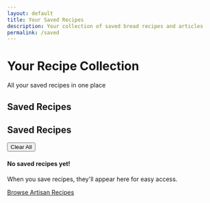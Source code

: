 ```yaml
---
layout: default
title: Your Saved Recipes
description: Your collection of saved bread recipes and articles
permalink: /saved
---
```


# Your Recipe Collection

All your saved recipes in one place

## Saved Recipes

<div class="d-flex justify-content-between align-items-center mb-5">
  <h2>Saved Recipes</h2>
  <button class="btn btn-outline-danger" id="clearSaved">
    <i class="far fa-trash-alt me-2"></i>Clear All
  </button>
</div>

<div class="row g-4" id="savedRecipesContainer">
  <!-- Recipes will be loaded dynamically via JavaScript -->
  <div class="col-12 text-center py-5" id="noRecipesMessage">
    <div class="alert alert-info">
      <h4>No saved recipes yet!</h4>
      <p class="mb-3">When you save recipes, they'll appear here for easy access.</p>
      <a href="/artisan" class="btn btn-primary">Browse Artisan Recipes</a>
    </div>
  </div>
</div>

<script>
document.addEventListener('DOMContentLoaded', function() {
  // Load saved recipes
  function loadSavedRecipes() {
    const container = document.getElementById('savedRecipesContainer');
    const noRecipesMsg = document.getElementById('noRecipesMessage');
    const savedPosts = [];
    
    // Get all saved posts from localStorage
    for (let i = 0; i < localStorage.length; i++) {
      const key = localStorage.key(i);
      if (key.startsWith('saved_') && localStorage.getItem(key) === 'true') {
        const postPath = key.replace('saved_', '');
        savedPosts.push(postPath);
      }
    }
    
    if (savedPosts.length === 0) {
      noRecipesMsg.style.display = 'block';
      return;
    }
    
    noRecipesMsg.style.display = 'none';
    container.innerHTML = '';
    
    // Fetch each saved post (in a real site, you'd use an API or pre-render)
    savedPosts.forEach(postPath => {
      fetch(postPath)
        .then(response => response.text())
        .then(html => {
          const parser = new DOMParser();
          const doc = parser.parseFromString(html, 'text/html');
          const title = doc.querySelector('title').textContent;
          const image = doc.querySelector('meta[property="og:image"]')?.content || '/assets/images/default-bread.jpg';
          const description = doc.querySelector('meta[name="description"]')?.content || 'No description available';
          
          const card = document.createElement('div');
          card.className = 'col-md-6 col-lg-4';
          card.innerHTML = `
            <div class="card h-100">
              <img src="${image}" class="card-img-top" alt="${title}" loading="lazy">
              <div class="card-body">
                <h3 class="h5">${title}</h3>
                <p class="card-text text-muted">${description}</p>
              </div>
              <div class="card-footer bg-transparent d-flex justify-content-between">
                <a href="${postPath}" class="btn btn-sm btn-outline-primary">View Recipe</a>
                <button class="btn btn-sm btn-outline-danger unsave-btn" data-path="${postPath}">
                  <i class="far fa-trash-alt"></i>
                </button>
              </div>
            </div>
          `;
          container.appendChild(card);
        })
        .catch(error => {
          console.error('Error loading saved post:', error);
        });
    });
  }
  
  // Clear all saved recipes
  document.getElementById('clearSaved').addEventListener('click', function() {
    if (confirm('Are you sure you want to remove all saved recipes?')) {
      for (let i = 0; i < localStorage.length; i++) {
        const key = localStorage.key(i);
        if (key.startsWith('saved_')) {
          localStorage.removeItem(key);
        }
      }
      loadSavedRecipes();
      
      // Show confirmation
      const toast = document.createElement('div');
      toast.className = 'toast-notification';
      toast.textContent = 'All saved recipes have been removed';
      document.body.appendChild(toast);
      
      setTimeout(() => {
        toast.classList.add('show');
        setTimeout(() => {
          toast.classList.remove('show');
          setTimeout(() => toast.remove(), 300);
        }, 2000);
      }, 10);
    }
  });
  
  // Handle individual recipe unsaving
  document.addEventListener('click', function(e) {
    if (e.target.closest('.unsave-btn')) {
      const btn = e.target.closest('.unsave-btn');
      const postPath = btn.dataset.path;
      localStorage.removeItem(`saved_${postPath}`);
      
      // Remove the card
      btn.closest('.col-md-6').remove();
      
      // Show toast
      const toast = document.createElement('div');
      toast.className = 'toast-notification';
      toast.textContent = 'Recipe removed from saved';
      document.body.appendChild(toast);
      
      setTimeout(() => {
        toast.classList.add('show');
        setTimeout(() => {
          toast.classList.remove('show');
          setTimeout(() => toast.remove(), 300);
        }, 2000);
      }, 10);
      
      // Show no recipes message if empty
      if (document.querySelectorAll('#savedRecipesContainer .col-md-6').length === 0) {
        document.getElementById('noRecipesMessage').style.display = 'block';
      }
    }
  });
  
  // Initial load
  loadSavedRecipes();
});
</script>

<style>
.toast-notification {
  position: fixed;
  bottom: 20px;
  left: 50%;
  transform: translateX(-50%);
  background: rgba(0,0,0,0.8);
  color: white;
  padding: 12px 24px;
  border-radius: 50px;
  opacity: 0;
  transition: opacity 0.3s ease;
  z-index: 1000;
}

.toast-notification.show {
  opacity: 1;
}

.unsave-btn {
  transition: all 0.2s ease;
}

.unsave-btn:hover {
  color: #dc3545 !important;
  border-color: #dc3545 !important;
}

/* Hero section styling */
.hero-section {
  background: linear-gradient(rgba(58, 74, 79, 0.85), rgba(58, 74, 79, 0.85)), 
              url('/assets/images/hero-bg.jpg') center/cover no-repeat;
  padding: 6rem 0;
  color: white;
  text-align: center;
}

.hero-section h1 {
  font-size: 2.5rem;
  font-weight: 800;
  line-height: 1.2;
  margin-bottom: 1.5rem;
  text-shadow: 1px 1px 3px rgba(0,0,0,0.3);
}

@media (max-width: 768px) {
  .hero-section {
    padding: 4rem 0;
  }
  
  .hero-section h1 {
    font-size: 2rem;
  }
}
</style>